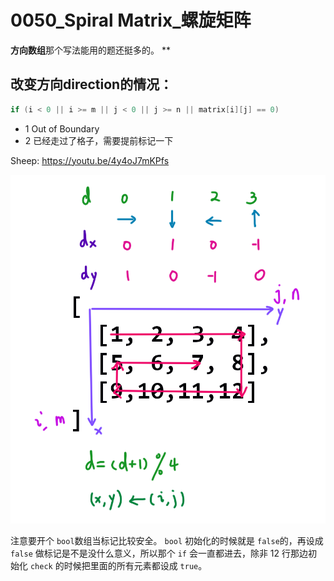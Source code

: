 # 0050_Spiral Matrix_螺旋矩阵

**方向数组**那个写法能用的题还挺多的。
**
## 改变方向direction的情况：

```cpp
if (i < 0 || i >= m || j < 0 || j >= n || matrix[i][j] == 0)
```

- 1 Out of Boundary
- 2 已经走过了格子，需要提前标记一下

Sheep: https://youtu.be/4y4oJ7mKPfs

![solve](https://raw.githubusercontent.com/KimmiGYH/LeetCode_Notes_Public/master/Section05_Solutions/0054_Spiral%20Matrix_%E8%9E%BA%E6%97%8B%E7%9F%A9%E9%98%B5/solve.png)

注意要开个 `bool`数组当标记比较安全。
`bool` 初始化的时候就是 `false`的，再设成 `false` 做标记是不是没什么意义，所以那个 `if` 会一直都进去，除非 12 行那边初始化 `check` 的时候把里面的所有元素都设成 `true`。
